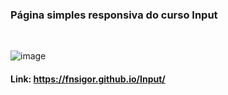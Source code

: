 ### Página simples responsiva do curso Input



<br>

![image](https://user-images.githubusercontent.com/86209425/184507961-bc4e9d74-dd33-4f9a-a749-b698de69d4d1.png)

#### Link: https://fnsigor.github.io/Input/
